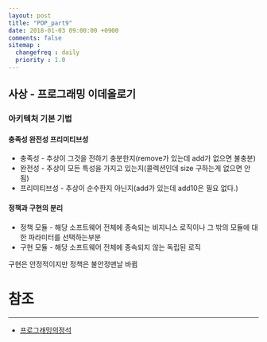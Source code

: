 ```yaml
---
layout: post
title: "POP_part9"
date: 2018-01-03 09:00:00 +0900
comments: false
sitemap :
  changefreq : daily
  priority : 1.0
---
```


## 사상 - 프로그래밍 이데올로기

### 아키텍처 기본 기법

#### 충족성 완전성 프리미티브성

* 충족성 - 추상이 그것을 전하기 충분한지(remove가 있는데 add가 없으면 불충분)
* 완전성 - 추상이 모든 특성을 가지고 있는지(콜렉션인데 size 구하는게 없으면 안됨)
* 프리미티브성 - 추상이 순수한지 아닌지(add가 있는데 add10은 필요 없다.)

#### 정책과 구현의 분리

* 정책 모듈 - 해당 소프트웨어 전체에 종속되는 비지니스 로직이나 그 밖의 모듈에 대한 파라미터를 선택하는부분
* 구현 모듈 - 해당 소프트웨어 전체에 종속되지 않는 독립된 로직

구현은 안정적이지만 정책은 불안정맨날 바뀜


# 참조 
-----
* [프로그래밍의정석](http://www.yes24.com/24/Goods/55254076?Acode=101)
